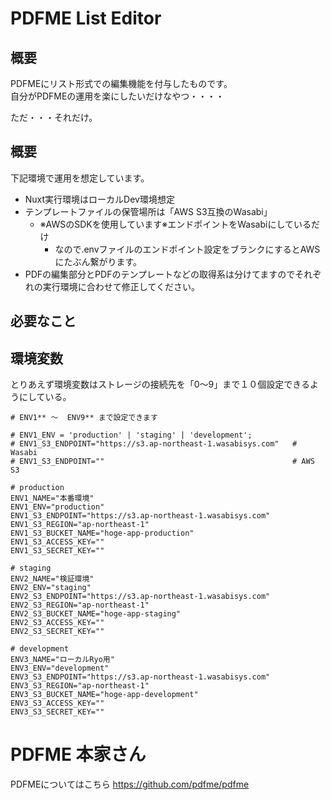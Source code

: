 

# PDFME List Editor

## 概要

PDFMEにリスト形式での編集機能を付与したものです。  
自分がPDFMEの運用を楽にしたいだけなやつ・・・・

ただ・・・それだけ。



## 概要

下記環境で運用を想定しています。

* Nuxt実行環境はローカルDev環境想定
* テンプレートファイルの保管場所は「AWS S3互換のWasabi」
  * ※AWSのSDKを使用しています※エンドポイントをWasabiにしているだけ
    * なので.envファイルのエンドポイント設定をブランクにするとAWSにたぶん繋がります。
* PDFの編集部分とPDFのテンプレートなどの取得系は分けてますのでそれぞれの実行環境に合わせて修正してください。

## 必要なこと



## 環境変数

とりあえず環境変数はストレージの接続先を「0～9」まで１０個設定できるようにしている。


```sh:.env
# ENV1** ～  ENV9** まで設定できます

# ENV1_ENV = 'production' | 'staging' | 'development';
# ENV1_S3_ENDPOINT="https://s3.ap-northeast-1.wasabisys.com"   # Wasabi
# ENV1_S3_ENDPOINT=""                                          # AWS S3

# production
ENV1_NAME="本番環境"
ENV1_ENV="production"
ENV1_S3_ENDPOINT="https://s3.ap-northeast-1.wasabisys.com"
ENV1_S3_REGION="ap-northeast-1"
ENV1_S3_BUCKET_NAME="hoge-app-production"
ENV1_S3_ACCESS_KEY=""
ENV1_S3_SECRET_KEY=""

# staging
ENV2_NAME="検証環境"
ENV2_ENV="staging"
ENV2_S3_ENDPOINT="https://s3.ap-northeast-1.wasabisys.com"
ENV2_S3_REGION="ap-northeast-1"
ENV2_S3_BUCKET_NAME="hoge-app-staging"
ENV2_S3_ACCESS_KEY=""
ENV2_S3_SECRET_KEY=""

# development
ENV3_NAME="ローカルRyo用"
ENV3_ENV="development"
ENV3_S3_ENDPOINT="https://s3.ap-northeast-1.wasabisys.com"
ENV3_S3_REGION="ap-northeast-1"
ENV3_S3_BUCKET_NAME="hoge-app-development"
ENV3_S3_ACCESS_KEY=""
ENV3_S3_SECRET_KEY=""

```

# PDFME 本家さん

PDFMEについてはこちら
https://github.com/pdfme/pdfme



